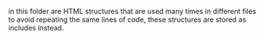 in this folder are HTML structures that are used many times in different files
to avoid repeating the same lines of code, these structures are stored as 
includes instead.